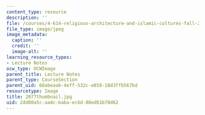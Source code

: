 ```yaml
---
content_type: resource
description: ''
file: /courses/4-614-religious-architecture-and-islamic-cultures-fall-2002/2dd00a5caa4cbabaec6d08ed61b70d62_2077thumbnail.jpg
file_type: image/jpeg
image_metadata:
  caption: ''
  credit: ''
  image-alt: ''
learning_resource_types:
- Lecture Notes
ocw_type: OCWImage
parent_title: Lecture Notes
parent_type: CourseSection
parent_uid: 68abeaab-4eff-532c-e858-18d3ffb567bd
resourcetype: Image
title: 2077thumbnail.jpg
uid: 2dd00a5c-aa4c-baba-ec6d-08ed61b70d62
---
```

